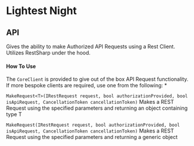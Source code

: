 # Lightest Night
## API

Gives the ability to make Authorized API Requests using a Rest Client. Utilizes RestSharp under the hood.

#### How To Use
The `CoreClient` is provided to give out of the box API Request functionality. If more bespoke clients are required, use one from the following:
*

`MakeRequest<T>(IRestRequest request, bool authorizationProvided, bool isApiRequest, CancellationToken cancellationToken)`
Makes a REST Request using the specified parameters and returning an object containing type T

`MakeRequest(IRestRequest request, bool authorizationProvided, bool isApiRequest, CancellationToken cancellationToken)`
Makes a REST Request using the specified parameters and returning a generic object